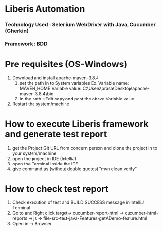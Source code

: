 # Liberis Automation
### Technology Used : Selenium WebDriver with Java, Cucumber (Gherkin)
### Framework : BDD

# Pre requisites (OS-Windows)
1. Download and install apache-maven-3.8.4
   1. set the path in to System variables 
       Ex. Variable name: MAVEN_HOME
           Variable value: C:\Users\prasa\Desktop\apache-maven-3.8.4\bin 
   2. in the path->Edit copy and pest the above Variable value
2. Restart the system/machine

# How to execute Liberis framework and generate test report
1. get the Project Git URL from concern person and clone the project in to your system/machine
2. open the project in IDE (IntelliJ) 
3. open the Terminal inside the IDE
4. give command as (without double quotes) "mvn clean verify"

# How to check test report
1. Check execution of test and BUILD SUCCESS message in IntelliJ Terminal
2. Go to and Right click target-> cucumber-report-html -> cucumber-html-reports -> js -> file-src-test-java-Features-getADemo-feature.html
3. Open in -> Browser
